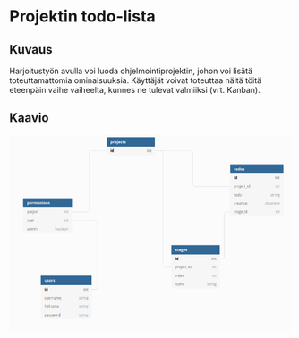 # Projektin todo-lista
## Kuvaus
Harjoitustyön avulla voi luoda ohjelmointiprojektin, johon voi lisätä toteuttamattomia ominaisuuksia.
Käyttäjät voivat toteuttaa näitä töitä eteenpäin vaihe vaiheelta, kunnes ne tulevat valmiiksi (vrt. Kanban).

## Kaavio
![kaavio](kaavio.png)
